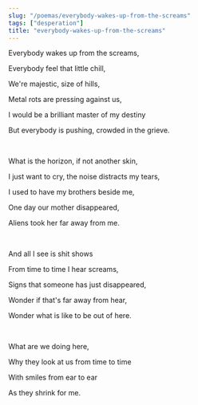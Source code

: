 ```yaml
---
slug: "/poemas/everybody-wakes-up-from-the-screams"
tags: ["desperation"]
title: "everybody-wakes-up-from-the-screams"
---
```

Everybody wakes up from the screams, 

Everybody feel that little chill,

We're majestic, size of hills,

Metal rots are pressing against us,

I would be a brilliant master of my destiny

But everybody is pushing, crowded in the grieve.

&nbsp;

What is the horizon, if not another skin,

I just want to cry, the noise distracts my tears,

I used to have my brothers beside me,

One day our mother disappeared, 

Aliens took her far away from me.

&nbsp;

And all I see is shit shows

From time to time I hear screams,

Signs that someone has just disappeared,

Wonder if that's far away from hear,

Wonder what is like to be out of here.

&nbsp;

What are we doing here,

Why they look at us from time to time 

With smiles from ear to ear

As they shrink for me.